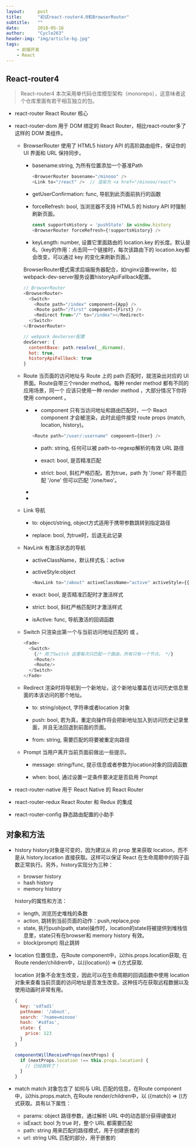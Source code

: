 ```yaml
---
layout:     post
title:      "初试react-router4.0和BrowserRouter"
subtitle:   ""
date:       2018-05-16
author:     "Cycle263"
header-img: "img/article-bg.jpg"
tags:
    - 前端开发
    - React
---
```


## React-router4

> React-router4 本次采用单代码仓库模型架构（monorepo），这意味者这个仓库里面有若干相互独立的包。

* react-router React Router 核心

* react-router-dom 用于 DOM 绑定的 React Router，相比react-router多了<Link> <BrowserRouter> 这样的 DOM 类组件。

  - BrowserRouter 使用了 HTML5 history API 的高阶路由组件，保证你的 UI 界面和 URL 保持同步。

    + basename:string, 为所有位置添加一个基准Path

      ```js
      <BrowserRouter basename="/minooo" />
      <Link to="/react" />  // 渲染为 <a href="/minooo/react">
      ```

    + getUserConfirmation: func, 导航到此页面前执行的函数

    + forceRefresh: bool, 当浏览器不支持 HTML5 的 history API 时强制刷新页面。

      ```js
      const supportsHistory = 'pushState' in window.history
      <BrowserRouter forceRefresh={!supportsHistory} />
      ```

    + keyLength: number, 设置它里面路由的 location.key 的长度。默认是6。（key的作用：点击同一个链接时，每次该路由下的 location.key都会改变，可以通过 key 的变化来刷新页面。）

    BrowserRouter模式需求后端服务器配合，如nginx设置rewrite，如webpack-dev-server服务设置historyApiFallback配置。

    ```js
    // BrowserRouter
    <BrowserRouter>
      <Switch>
        <Route path="/index" component={App} />
        <Route path="/first" component={First} />
        <Redirect from="/" to="/index"></Redirect>
      </Switch>
    </BrowserRouter>

    // webpack devServer配置
    devServer: {
      contentBase: path.resolve(__dirname),
      hot: true,
      historyApiFallback: true
    }
    ```

  - Route 当页面的访问地址与 Route 上的 path 匹配时，就渲染出对应的 UI 界面。Route自带三个render method。每种 render method 都有不同的应用场景，同一个<Route> 应该只使用一种 render method ，大部分情况下你将使用 component 。

    + <Router component>

      - component 只有当访问地址和路由匹配时，一个 React component 才会被渲染，此时此组件接受 route props (match, location, history)。

      ```js
      <Route path="/user/:username" component={User} />
      
      ```

      - path: string, 任何可以被 path-to-regexp解析的有效 URL 路径

      - exact: bool, 是否精准匹配

      - strict: bool, 斜杠严格匹配。若为true，path 为 '/one/' 将不能匹配 '/one' 但可以匹配 '/one/two'。
    
    + <Router render>

    + <Router children>

  - Link 导航

    + to: object/string, object方式适用于携带参数跳转到指定路径

    + replace: bool, 为true时，后退无此记录

  - NavLink 有激活状态的导航

    + activeClassName，默认样式名：active

    + activeStyle:object

      ```js
      <NavLink to="/about" activeClassName="active" activeStyle={{ color: 'green', fontWeight: 'bold' }}>MyBlog</NavLink>
      ```
    
    + exact: bool, 是否精准匹配时才激活样式

    + strict: bool, 斜杠严格匹配时才激活样式

    + isActive: func, 导航激活的回调函数

  - Switch 只渲染出第一个与当前访问地址匹配的 <Route> 或 <Redirect>。

    ```js
    <Fade>
      <Switch>
        {/* 用了Switch 这里每次只匹配一个路由，所有只有一个节点。 */}
        <Route/>
        <Route/>
      </Switch>
    </Fade>
    ```

  - Redirect 渲染时将导航到一个新地址，这个新地址覆盖在访问历史信息里面的本该访问的那个地址。

    + to: string/object, 字符串或者location 对象

    + push: bool, 若为真，重定向操作将会把新地址加入到访问历史记录里面，并且无法回退到前面的页面。

    + from: string, 需要匹配的将要被重定向路径

  - Prompt 当用户离开当前页面前做出一些提示。

    + message: string/func, 提示信息或者参数为location对象的回调函数

    + when: bool, 通过设置一定条件要决定是否启用 Prompt

* react-router-native 用于 React Native 的 React Router

* react-router-redux React Router 和 Redux 的集成

* react-router-config 静态路由配置的小助手

## 对象和方法

* history history对象是可变的，因为建议从 <Route> 的 prop 里来获取 location，而不是从 history.location 直接获取。这样可以保证 React 在生命周期中的钩子函数正常执行。另外，history实现分为三种：

  - browser history
  - hash history
  - memory history

  history的属性和方法：

  - length, 浏览历史堆栈的条数
  - action, 跳转到当前页面的动作：push,replace,pop
  - state, 执行push(path, state)操作时，location的state将被提供到堆栈信息里，state只有在browser和 memory history 有效。
  - block(prompt) 阻止跳转

* location 位置信息，在Route component中，以this.props.location获取, 在Route render/children中，以({location}) => ()方式获取.

  location 对象不会发生改变，因此可以在生命周期的回调函数中使用 location 对象来查看当前页面的访问地址是否发生改变。这种技巧在获取远程数据以及使用动画时非常有用。

  ```js
  {
    key: 'sdfad1'
    pathname: '/about',
    search: '?name=minooo'
    hash: '#sdfas',
    state: {
      price: 123
    }
  }

  componentWillReceiveProps(nextProps) {
    if (nextProps.location !== this.props.location) {
      // 已经跳转了！
    }
  }
  ```

* match
  match 对象包含了 <Route path> 如何与 URL 匹配的信息，在Route component中，以this.props.match, 在Route render/children中，以 ({match}) => ()方式获取。具有以下属性：

  - params: object 路径参数，通过解析 URL 中的动态部分获得键值对
  - isExact: bool 为 true 时，整个 URL 都需要匹配
  - path: string 用来匹配的路径模式，用于创建嵌套的 <Route>
  - url: string URL 匹配的部分，用于嵌套的 <Link>

